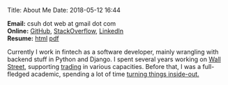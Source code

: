 Title: About Me
Date: 2018-05-12 16:44

**Email:** csuh dot web at gmail dot com  
**Online:** [GitHub](https://github.com/chanhosuh), [StackOverflow](https://stackoverflow.com/users/1175053), [LinkedIn](https://www.linkedin.com/in/chanhosuh)  
**Resume:** [html](/static/resume.html) [pdf](/static/resume.pdf)  

Currently I work in fintech as a software developer, mainly wrangling with backend stuff in Python and Django.  I spent several years working on [Wall Street](https://en.wikipedia.org/wiki/Wall_Street), supporting [trading](https://en.wikipedia.org/wiki/Trader_(finance)) in various capacities.  Before that, I was a full-fledged academic, spending a lot of time [turning things inside-out.](https://en.wikipedia.org/wiki/Topology)


